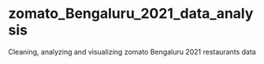 # zomato_Bengaluru_2021_data_analysis
Cleaning, analyzing and visualizing zomato Bengaluru 2021 restaurants data
